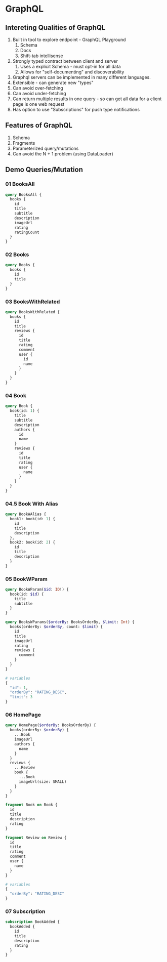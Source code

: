 # GraphQL

## Intereting Qualities of GraphQL

1. Built in tool to explore endpoint - GraphQL Playground
    1. Schema
    1. Docs
    1. Shift-tab intellisense
1. Strongly typed contract between client and server
    1. Uses a explicit Schema - must opt-in for all data
    1. Allows for "self-documenting" and discoverability
1. Graphql servers can be implemented in many different languages.
1. Extensible - can generate new "types"
1. Can avoid over-fetching
1. Can avoid under-fetching
1. Can return multiple results in one query - so can get all data for a client page is one web request
1. Has option to use "Subscriptions" for push type notifications

## Features of GraphQL

1. Schema
1. Fragments
1. Parameterized query/mutations
1. Can avoid the N + 1 problem (using DataLoader)

## Demo Queries/Mutation

### 01 BooksAll

```graphql
query BooksAll {
  books {
    id
    title
    subtitle
    description
    imageUrl
    rating
    ratingCount
  }
}
```

### 02 Books

```graphql
query Books {
  books {
    id
    title
  }
}
```

### 03 BooksWithRelated

```graphql
query BooksWithRelated {
  books {
    id
    title
    reviews {
      id
      title
      rating
      comment
      user {
        id
        name
      }
    }
  }
}
```

### 04 Book

```graphql
query Book {
  book(id: 1) {
    title
    subtitle
    description
    authors {
      id
      name
    }
    reviews {
      id
      title
      rating
      user {
        name
      }
    }
  }
}
```

### 04.5 Book With Alias
```graphql
query BookWAlias {
  book1: book(id: 1) {
    id
    title
    description
  },
  book2: book(id: 2) {
    id
    title
    description
  }
}
```

### 05 BookWParam

```graphql
query BookWParam($id: ID!) {
  book(id: $id) {
    title
    subtitle
  }
}

query BooksWParams($orderBy: BooksOrderBy, $limit: Int) {
  books(orderBy: $orderBy, count: $limit) {
    id
    title
    imageUrl
    rating
    reviews {
      comment
    }
  }
}

# variables
{
  "id": 1,
  "orderBy": "RATING_DESC",
  "limit": 3
}
```

### 06 HomePage

```graphql
query HomePage($orderBy: BooksOrderBy) {
  books(orderBy: $orderBy) {
    ...Book
    imageUrl
    authors {
      name
    }
  }
  reviews {
    ...Review
    book {
      ...Book
      imageUrl(size: SMALL)
    }
  }
}

fragment Book on Book {
  id
  title
  description
  rating
}

fragment Review on Review {
  id
  title
  rating
  comment
  user {
    name
  }
}  

# variables
{
  "orderBy": "RATING_DESC"
}
```

### 07 Subscription
```graphql
subscription BookAdded {
  bookAdded {
    id
    title
    description
    rating
  }
}
```